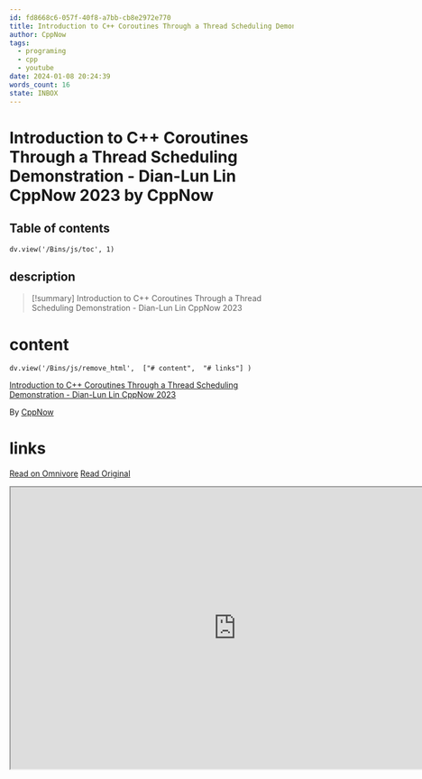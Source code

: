 ```yaml
---
id: fd8668c6-057f-40f8-a7bb-cb8e2972e770
title: Introduction to C++ Coroutines Through a Thread Scheduling Demonstration - Dian-Lun Lin  CppNow 2023
author: CppNow
tags:
  - programing
  - cpp
  - youtube
date: 2024-01-08 20:24:39
words_count: 16
state: INBOX
---
```


# Introduction to C++ Coroutines Through a Thread Scheduling Demonstration - Dian-Lun Lin  CppNow 2023 by CppNow
## Table of contents
```dataviewjs 
dv.view('/Bins/js/toc', 1) 
```


## description
>[!summary] 
> Introduction to C++ Coroutines Through a Thread Scheduling Demonstration - Dian-Lun Lin  CppNow 2023


# content
```dataviewjs 
dv.view('/Bins/js/remove_html',  ["# content",  "# links"] ) 
```
[Introduction to C++ Coroutines Through a Thread Scheduling Demonstration - Dian-Lun Lin CppNow 2023](https://www.youtube.com/watch?v=kIPzED3VD3w)

By [CppNow](https://www.youtube.com/@BoostCon)



# links
[Read on Omnivore](https://omnivore.app/me/https-www-youtube-com-watch-v-k-i-pz-ed-3-vd-3-w-18cea51d022)
[Read Original](https://www.youtube.com/watch?v=kIPzED3VD3w)

<iframe src="https://www.youtube.com/watch?v=kIPzED3VD3w"  width="800" height="500"></iframe>
